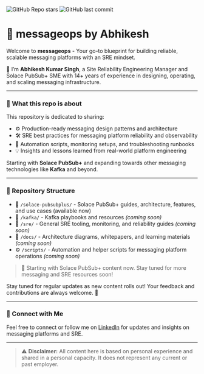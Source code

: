 ![GitHub Repo stars](https://img.shields.io/github/stars/AbhikeshSingh/messageops?style=social)  ![GitHub last commit](https://img.shields.io/github/last-commit/AbhikeshSingh/messageops)

# 🚀 messageops by Abhikesh

Welcome to **messageops** - Your go-to blueprint for building reliable, scalable messaging platforms with an SRE mindset.

👋 I’m **Abhikesh Kumar Singh**, a Site Reliability Engineering Manager and Solace PubSub+ SME with 14+ years of experience in designing, operating, and scaling messaging infrastructure.

---

### 🎯 What this repo is about

This repository is dedicated to sharing:

- ⚙️ Production-ready messaging design patterns and architecture  
- 🛠️ SRE best practices for messaging platform reliability and observability  
- 🤖 Automation scripts, monitoring setups, and troubleshooting runbooks  
- 💡 Insights and lessons learned from real-world platform engineering  

Starting with **Solace PubSub+** and expanding towards other messaging technologies like **Kafka** and beyond.

---

### 📂 Repository Structure

- 📡 `/solace-pubsubplus/` - Solace PubSub+ guides, architecture, features, and use cases (available now)  
- 🐘 `/kafka/` - Kafka playbooks and resources *(coming soon)*  
- 🔧 `/sre/` - General SRE tooling, monitoring, and reliability guides *(coming soon)*  
- 📑 `/docs/` - Architecture diagrams, whitepapers, and learning materials *(coming soon)*  
- ⚙️ `/scripts/` - Automation and helper scripts for messaging platform operations *(coming soon)*  

> 🚀 Starting with Solace PubSub+ content now. Stay tuned for more messaging and SRE resources soon!


Stay tuned for regular updates as new content rolls out! Your feedback and contributions are always welcome. 🚀

---

### 🔗 Connect with Me

Feel free to connect or follow me on [LinkedIn](https://www.linkedin.com/in/abhikesh/) for updates and insights on messaging platforms and SRE.

---

> ⚠️ **Disclaimer:** All content here is based on personal experience and shared in a personal capacity. It does not represent any current or past employer.
